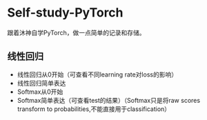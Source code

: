 # Self-study-PyTorch
跟着沐神自学PyTorch，做一点简单的记录和存储。
## 线性回归
- 线性回归从0开始（可查看不同learning rate对loss的影响）
- 线性回归简单表达
- Softmax从0开始
- Softmax简单表达（可查看test的结果）（Softmax只是将raw scores transform to probabilities,不能直接用于classification）
